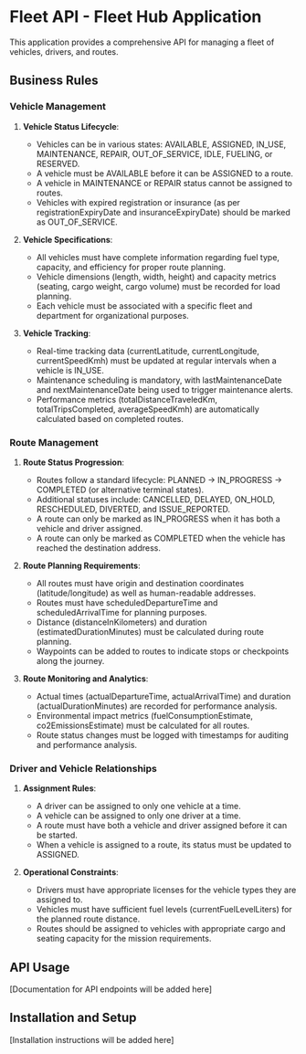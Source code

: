# Fleet API - Fleet Hub Application

This application provides a comprehensive API for managing a fleet of vehicles, drivers, and routes.

## Business Rules

### Vehicle Management

1. **Vehicle Status Lifecycle**:
   - Vehicles can be in various states: AVAILABLE, ASSIGNED, IN_USE, MAINTENANCE, REPAIR, OUT_OF_SERVICE, IDLE, FUELING, or RESERVED.
   - A vehicle must be AVAILABLE before it can be ASSIGNED to a route.
   - A vehicle in MAINTENANCE or REPAIR status cannot be assigned to routes.
   - Vehicles with expired registration or insurance (as per registrationExpiryDate and insuranceExpiryDate) should be marked as OUT_OF_SERVICE.

2. **Vehicle Specifications**:
   - All vehicles must have complete information regarding fuel type, capacity, and efficiency for proper route planning.
   - Vehicle dimensions (length, width, height) and capacity metrics (seating, cargo weight, cargo volume) must be recorded for load planning.
   - Each vehicle must be associated with a specific fleet and department for organizational purposes.

3. **Vehicle Tracking**:
   - Real-time tracking data (currentLatitude, currentLongitude, currentSpeedKmh) must be updated at regular intervals when a vehicle is IN_USE.
   - Maintenance scheduling is mandatory, with lastMaintenanceDate and nextMaintenanceDate being used to trigger maintenance alerts.
   - Performance metrics (totalDistanceTraveledKm, totalTripsCompleted, averageSpeedKmh) are automatically calculated based on completed routes.

### Route Management

1. **Route Status Progression**:
   - Routes follow a standard lifecycle: PLANNED → IN_PROGRESS → COMPLETED (or alternative terminal states).
   - Additional statuses include: CANCELLED, DELAYED, ON_HOLD, RESCHEDULED, DIVERTED, and ISSUE_REPORTED.
   - A route can only be marked as IN_PROGRESS when it has both a vehicle and driver assigned.
   - A route can only be marked as COMPLETED when the vehicle has reached the destination address.

2. **Route Planning Requirements**:
   - All routes must have origin and destination coordinates (latitude/longitude) as well as human-readable addresses.
   - Routes must have scheduledDepartureTime and scheduledArrivalTime for planning purposes.
   - Distance (distanceInKilometers) and duration (estimatedDurationMinutes) must be calculated during route planning.
   - Waypoints can be added to routes to indicate stops or checkpoints along the journey.

3. **Route Monitoring and Analytics**:
   - Actual times (actualDepartureTime, actualArrivalTime) and duration (actualDurationMinutes) are recorded for performance analysis.
   - Environmental impact metrics (fuelConsumptionEstimate, co2EmissionsEstimate) must be calculated for all routes.
   - Route status changes must be logged with timestamps for auditing and performance analysis.

### Driver and Vehicle Relationships

1. **Assignment Rules**:
   - A driver can be assigned to only one vehicle at a time.
   - A vehicle can be assigned to only one driver at a time.
   - A route must have both a vehicle and driver assigned before it can be started.
   - When a vehicle is assigned to a route, its status must be updated to ASSIGNED.

2. **Operational Constraints**:
   - Drivers must have appropriate licenses for the vehicle types they are assigned to.
   - Vehicles must have sufficient fuel levels (currentFuelLevelLiters) for the planned route distance.
   - Routes should be assigned to vehicles with appropriate cargo and seating capacity for the mission requirements.

## API Usage

[Documentation for API endpoints will be added here]

## Installation and Setup

[Installation instructions will be added here]
